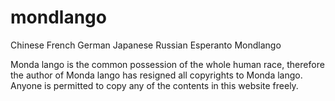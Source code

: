 # mondlango

Chinese French German Japanese Russian Esperanto Mondlango

Monda lango is the common possession of the whole human race, therefore the author of Monda lango has resigned all copyrights to Monda lango. Anyone is permitted to copy any of the contents in this website freely.
